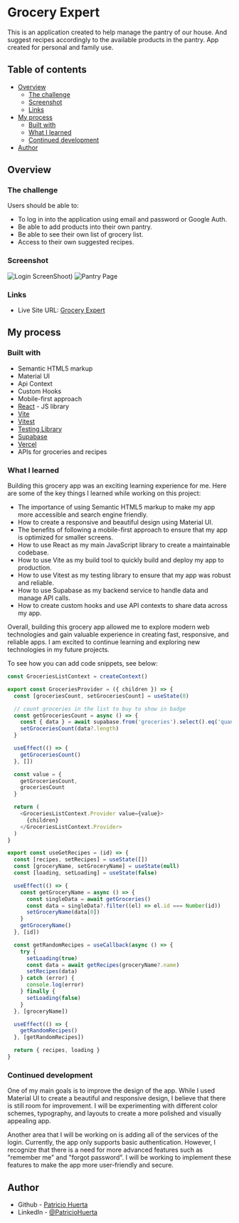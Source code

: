 # Grocery Expert

This is an application created to help manage the pantry of our house. And suggest recipes accordingly to the available products in the pantry. App created for personal and family use. 
## Table of contents

- [Overview](#overview)
  - [The challenge](#the-challenge)
  - [Screenshot](#screenshot)
  - [Links](#links)
- [My process](#my-process)
  - [Built with](#built-with)
  - [What I learned](#what-i-learned)
  - [Continued development](#continued-development)
- [Author](#author)

## Overview

### The challenge

Users should be able to:

- To log in into the application using email and password or Google Auth. 
- Be able to add products into their own pantry. 
- Be able to see their own list of grocery list.
- Access to their own suggested recipes. 

### Screenshot

![Login ScreenShoot](Screenshot%20app.jpg)) ![Pantry Page ](Screenshot%20Pantry.jpg)

### Links

- Live Site URL: [Grocery Expert](https://grocery-expert.vercel.app/)

## My process

### Built with

- Semantic HTML5 markup
- Material UI 
- Api Context 
- Custom Hooks 
- Mobile-first approach
- [React](https://reactjs.org/) - JS library
- [Vite](https://vitejs.dev/)
- [Vitest](https://vitest.dev/)
- [Testing Library](https://testing-library.com/)
- [Supabase](https://supabase.com/)
- [Vercel](https://vercel.com/)
- APIs for groceries and recipes 


### What I learned

Building this grocery app was an exciting learning experience for me. Here are some of the key things I learned while working on this project:

  * The importance of using Semantic HTML5 markup to make my app more accessible and search engine friendly.
  * How to create a responsive and beautiful design using Material UI.
  * The benefits of following a mobile-first approach to ensure that my app is  optimized for smaller screens.
  * How to use React as my main JavaScript library to create a maintainable codebase.
  * How to use Vite as my build tool to quickly build and deploy my app to production.
  * How to use Vitest as my testing library to ensure that my app was robust and reliable.
  * How to use Supabase as my backend service to handle data and manage API calls.
  * How to create custom hooks and use API contexts to share data across my app.

Overall, building this grocery app allowed me to explore modern web technologies and gain valuable experience in creating fast, responsive, and reliable apps. I am excited to continue learning and exploring new technologies in my future projects.


To see how you can add code snippets, see below:

```Javascript 
const GroceriesListContext = createContext()

export const GroceriesProvider = ({ children }) => {
  const [groceriesCount, setGroceriesCount] = useState(0)

  // count groceries in the list to buy to show in badge
  const getGroceriesCount = async () => {
    const { data } = await supabase.from('groceries').select().eq('quantity', 0)
    setGroceriesCount(data?.length)
  }

  useEffect(() => {
    getGroceriesCount()
  }, [])

  const value = {
    getGroceriesCount,
    groceriesCount
  }

  return (
    <GroceriesListContext.Provider value={value}>
      {children}
    </GroceriesListContext.Provider>
  )
}
```
```Javascript  
export const useGetRecipes = (id) => {
  const [recipes, setRecipes] = useState([])
  const [groceryName, setGroceryName] = useState(null)
  const [loading, setLoading] = useState(false)

  useEffect(() => {
    const getGroceryName = async () => {
      const singleData = await getGroceries()
      const data = singleData?.filter((el) => el.id === Number(id))
      setGroceryName(data[0])
    }
    getGroceryName()
  }, [id])

  const getRandomRecipes = useCallback(async () => {
    try {
      setLoading(true)
      const data = await getRecipes(groceryName?.name)
      setRecipes(data)
    } catch (error) {
      console.log(error)
    } finally {
      setLoading(false)
    }
  }, [groceryName])

  useEffect(() => {
    getRandomRecipes()
  }, [getRandomRecipes])

  return { recipes, loading }
}
```


### Continued development

One of my main goals is to improve the design of the app. While I used Material UI to create a beautiful and responsive design, I believe that there is still room for improvement. I will be experimenting with different color schemes, typography, and layouts to create a more polished and visually appealing app.

Another area that I will be working on is adding all of the services of the login. Currently, the app only supports basic authentication. However, I recognize that there is a need for more advanced features such as "remember me" and "forgot password". I will be working to implement these features to make the app more user-friendly and secure.

## Author

- Github - [Patricio Huerta](https://github.com/HpatricioH)
- LinkedIn - [@PatricioHuerta](www.linkedin.com/in/patricio-huerta)
